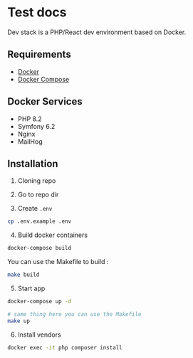 # Test docs

Dev stack is a PHP/React dev environment based on Docker.

## Requirements

* [Docker](https://docs.docker.com/engine/install/)
* [Docker Compose](https://docs.docker.com/compose/install/)

## Docker Services

* PHP 8.2
* Symfony 6.2
* Nginx
* MailHog

## Installation

1. Cloning repo

2. Go to repo dir

3. Create `.env`
```bash
cp .env.example .env
```

4. Build docker containers
```bash
docker-compose build
```
You can use the Makefile to build :
```bash
make build
```

5. Start app
```bash
docker-compose up -d

# same thing here you can use the Makefile
make up
```
6. Install vendors
```bash
docker exec -it php composer install
```

